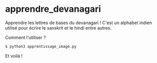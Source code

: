 # apprendre_devanagari
Apprendre les lettres de bases du devanagari ! C'est un alphabet indien utilisé pour écrire le sanskrit et le hindi entre autres.

Comment l'utiliser ?
```sh
$ python3 apprentissage_image.py
```
Et voilà !
